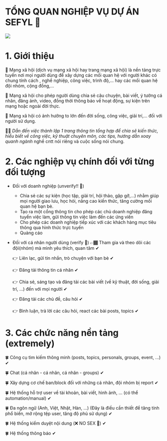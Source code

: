# **TỔNG QUAN NGHIỆP VỤ DỰ ÁN SEFYL** 👏
![](https://24hstore.vn/upload_images/images/2019/11/14/anh-gif-3-min.gif)

# 1. **Giới thiệu**
💎 Mạng xã hội (dịch vụ mạng xã hội hay trang mạng xã hội) là nền tảng trực tuyến
nơi mọi người dùng để xây dựng các mối quan hệ với người khác có chung tính cách
, nghề nghiệp, công việc, trình độ,... hay các mối quan hệ đội nhóm, cộng đồng,...

💎 Mạng xã hội cho phép người dùng chia sẻ câu chuyện, bài viết, ý tưởng cá nhân, 
đăng ảnh, video, đồng thời thông báo về hoạt động, sự kiện trên mạng hoặc ngoài đời thực.

💎 Mạng xã hội có ảnh hưởng to lớn đến đời sống, công việc, giải trí,... đối với 
người sử dụng.

📣📢 _Dẫn đến việc thành lập 1 trang thông tin tổng hợp để chia sẽ kiến thức, hiểu biết
về công việc, kỹ thuật chuyên môn, các tips, hướng dẫn xoay quanh ngành_
nghề cntt nói riêng và cuộc sống nói chung.

# 2. **Các nghiệp vụ chính đối với từng đối tượng**
 - Đối với doanh nghiệp (unverify!! 🙈)
   * Chia sẻ các sự kiện (học tập, giải trí, hội thảo, gặp gỡ,...) nhằm giúp mọi người 
giao lưu, học hỏi, nâng cao kiến thức, tăng cường mối quan hệ bạn bè.
   * Tạo ra một cổng thông tin cho phép các chủ doanh nghiệp đăng tuyển việc làm, gửi
thông tin việc làm đến các ứng viên
   * Cho phép các doanh nghiệp tiếp xúc với các khách hàng mục tiêu thông qua hình thức 
trực tuyến 
   * Quảng cáo
 - Đối với cá nhân người dùng (verify 🚀)
   👉🏾 Tham gia và theo dõi các đội(nhóm) mà mình yêu thích, quan tâm ✔
   
   👉 Liên lạc, gửi tin nhắn, trò chuyện với bạn bè ✔
   
   👉 Đăng tải thông tin cá nhân ✔
   
   👉 Chia sẻ, sáng tạo và đăng tải các bài viết (về kỹ thuật, đời sống, giải trí, ...) đến
với mọi người ✔

   👉 Đăng tải các chủ đề, câu hỏi ✔
   
   👉 Bình luận, trả lời các câu hỏi, react các bài posts, topics   ✔

# 3. **Các chức năng nền tảng (extremely)**
   🍀 Công cụ tìm kiếm thông minh (posts, topics, personals, groups, event, ...) ✔
   
   🍀 Chat (cá nhân - cá nhân, cá nhân - groups) ✔
   
   🍀 Xây dựng cơ chế ban/block đối với những cá nhân, đội nhóm bị report ✔
   
   🍀 Hệ thống hỗ trợ user về tài khoản, bài viết, hình ảnh, ... (có thể automation/manual) ✔
   
   🍀 Đa ngôn ngữ (Anh, Việt, Nhật, Hàn, ...) (Đây là điều cần thiết để tăng tính phổ biến,
mở rộng tệp user, tăng độ phủ sử dụng) ✔

   🍀 Hệ thống kiểm duyệt nội dung (❌ NO SEX 🔞) ✔
   
   🍀 Hệ thống thông báo ✔
